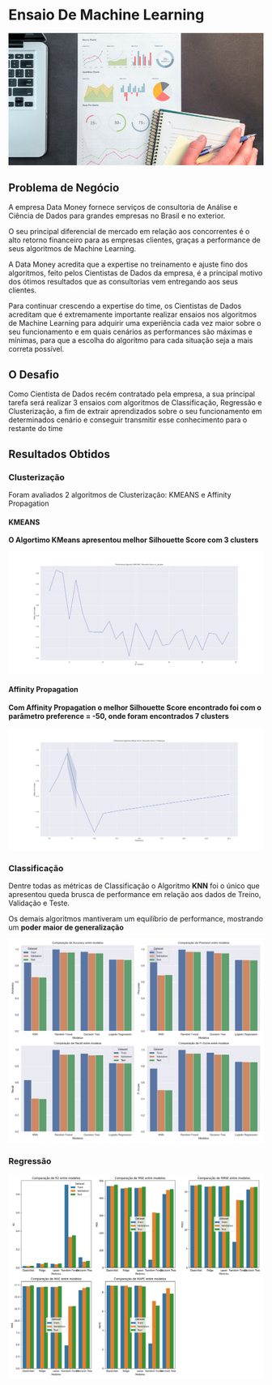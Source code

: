 # Ensaio De Machine Learning

![Image1](/notebooks/Regressao/images/performance.jpg)

## Problema de Negócio

<p>A empresa Data Money fornece serviços de consultoria de Análise e Ciência de Dados para grandes
empresas no Brasil e no exterior.</p>

<p>O seu principal diferencial de mercado em relação aos concorrentes é o alto retorno financeiro para as
empresas clientes, graças a performance de seus algoritmos de Machine Learning.</p>

<p>A Data Money acredita que a expertise no treinamento e ajuste fino dos algoritmos, feito pelos Cientistas de
Dados da empresa, é a principal motivo dos ótimos resultados que as consultorias vem entregando aos seus
clientes.</p>

<p>Para continuar crescendo a expertise do time, os Cientistas de Dados acreditam que é extremamente
importante realizar ensaios nos algoritmos de Machine Learning para adquirir uma experiência cada vez
maior sobre o seu funcionamento e em quais cenários as performances são máximas e mínimas, para que a
escolha do algoritmo para cada situação seja a mais correta possível.</p>

## O Desafio

<p>Como Cientista de Dados recém contratado pela empresa, a sua principal tarefa será realizar 3 ensaios com
algoritmos de Classificação, Regressão e Clusterização, a fim de extrair aprendizados sobre o seu
funcionamento em determinados cenário e conseguir transmitir esse conhecimento para o restante do time</p>

## Resultados Obtidos

### Clusterização

<p>Foram avaliados 2 algoritmos de Clusterização: KMEANS e Affinity Propagation</p>

#### KMEANS

**O Algortimo KMeans apresentou melhor Silhouette Score com 3 clusters**

![Image2](/notebooks/Clusterizacao/images/kmeans.png)

#### Affinity Propagation

**Com Affinity Propagation o melhor Silhouette Score encontrado foi com o parâmetro preference = -50, onde foram encontrados 7 clusters**

![Image3](/notebooks/Clusterizacao/images/affinity.png)

### Classificação

Dentre todas as métricas de Classificação o Algoritmo **KNN** foi o único que apresentou queda brusca de performance em relação aos dados de Treino, Validação e Teste.

Os demais algoritmos mantiveram um equilíbrio de performance, mostrando um **poder maior de generalização** 

![Image4](/notebooks/Classificacao/images/comparacao_classifier2.png)

### Regressão

![Image5](/notebooks/Regressao/images/comparacao_regression3.png)



